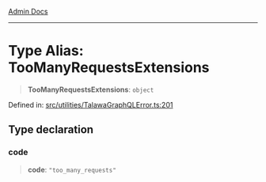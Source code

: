 [Admin Docs](/)

***

# Type Alias: TooManyRequestsExtensions

> **TooManyRequestsExtensions**: `object`

Defined in: [src/utilities/TalawaGraphQLError.ts:201](https://github.com/NishantSinghhhhh/talawa-api/blob/d7e8fb10f99b66342acb17768b9755553b21ad54/src/utilities/TalawaGraphQLError.ts#L201)

## Type declaration

### code

> **code**: `"too_many_requests"`
